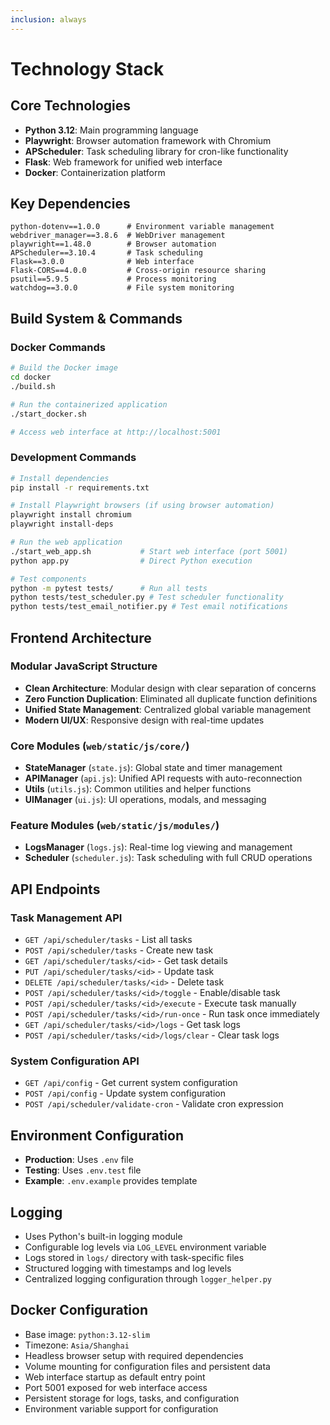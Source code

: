```yaml
---
inclusion: always
---
```


# Technology Stack

## Core Technologies

- **Python 3.12**: Main programming language
- **Playwright**: Browser automation framework with Chromium
- **APScheduler**: Task scheduling library for cron-like functionality
- **Flask**: Web framework for unified web interface
- **Docker**: Containerization platform

## Key Dependencies

```
python-dotenv==1.0.0      # Environment variable management
webdriver_manager==3.8.6  # WebDriver management
playwright==1.48.0        # Browser automation
APScheduler==3.10.4       # Task scheduling
Flask==3.0.0              # Web interface
Flask-CORS==4.0.0         # Cross-origin resource sharing
psutil==5.9.5             # Process monitoring
watchdog==3.0.0           # File system monitoring
```

## Build System & Commands

### Docker Commands
```bash
# Build the Docker image
cd docker
./build.sh

# Run the containerized application
./start_docker.sh

# Access web interface at http://localhost:5001
```

### Development Commands
```bash
# Install dependencies
pip install -r requirements.txt

# Install Playwright browsers (if using browser automation)
playwright install chromium
playwright install-deps

# Run the web application
./start_web_app.sh           # Start web interface (port 5001)
python app.py                # Direct Python execution

# Test components
python -m pytest tests/      # Run all tests
python tests/test_scheduler.py # Test scheduler functionality
python tests/test_email_notifier.py # Test email notifications
```

## Frontend Architecture

### Modular JavaScript Structure
- **Clean Architecture**: Modular design with clear separation of concerns
- **Zero Function Duplication**: Eliminated all duplicate function definitions
- **Unified State Management**: Centralized global variable management
- **Modern UI/UX**: Responsive design with real-time updates

### Core Modules (`web/static/js/core/`)
- **StateManager** (`state.js`): Global state and timer management
- **APIManager** (`api.js`): Unified API requests with auto-reconnection
- **Utils** (`utils.js`): Common utilities and helper functions
- **UIManager** (`ui.js`): UI operations, modals, and messaging

### Feature Modules (`web/static/js/modules/`)
- **LogsManager** (`logs.js`): Real-time log viewing and management
- **Scheduler** (`scheduler.js`): Task scheduling with full CRUD operations

## API Endpoints

### Task Management API
- `GET /api/scheduler/tasks` - List all tasks
- `POST /api/scheduler/tasks` - Create new task
- `GET /api/scheduler/tasks/<id>` - Get task details
- `PUT /api/scheduler/tasks/<id>` - Update task
- `DELETE /api/scheduler/tasks/<id>` - Delete task
- `POST /api/scheduler/tasks/<id>/toggle` - Enable/disable task
- `POST /api/scheduler/tasks/<id>/execute` - Execute task manually
- `POST /api/scheduler/tasks/<id>/run-once` - Run task once immediately
- `GET /api/scheduler/tasks/<id>/logs` - Get task logs
- `POST /api/scheduler/tasks/<id>/logs/clear` - Clear task logs

### System Configuration API
- `GET /api/config` - Get current system configuration
- `POST /api/config` - Update system configuration
- `POST /api/scheduler/validate-cron` - Validate cron expression

## Environment Configuration

- **Production**: Uses `.env` file
- **Testing**: Uses `.env.test` file
- **Example**: `.env.example` provides template

## Logging

- Uses Python's built-in logging module
- Configurable log levels via `LOG_LEVEL` environment variable
- Logs stored in `logs/` directory with task-specific files
- Structured logging with timestamps and log levels
- Centralized logging configuration through `logger_helper.py`

## Docker Configuration

- Base image: `python:3.12-slim`
- Timezone: `Asia/Shanghai`
- Headless browser setup with required dependencies
- Volume mounting for configuration files and persistent data
- Web interface startup as default entry point
- Port 5001 exposed for web interface access
- Persistent storage for logs, tasks, and configuration
- Environment variable support for configuration